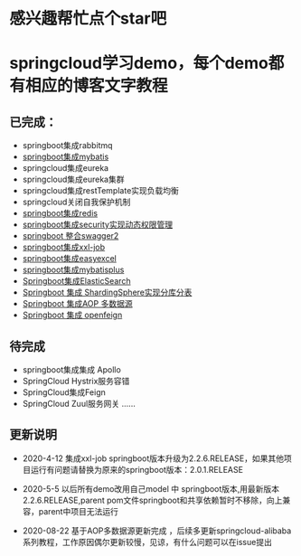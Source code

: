 # 感兴趣帮忙点个star吧
# springcloud学习demo，每个demo都有相应的博客文字教程
## 已完成：
- springboot集成rabbitmq
- [springboot集成mybatis](https://github.com/weihubeats/springcloud-shopping-parent/tree/master/springcloud-shopping-mybatis)
- springcloud集成eureka
- springcloud集成eureka集群
- springcloud集成restTemplate实现负载均衡
- springcloud关闭自我保护机制
- [springboot集成redis](https://github.com/weihubeats/springcloud-shopping-parent/tree/master/springcloud-shopping-redis)
- [springboot集成security实现动态权限管理](https://github.com/weihubeats/springcloud-shopping-parent/tree/master/springcloud-shopping-security)
- [springboot 整合swagger2](https://github.com/weihubeats/springcloud-shopping-parent/tree/master/springcloud-shopping-swagger)
- [springboot集成xxl-job](https://weihubeats.blog.csdn.net/article/details/105448950)
- [springboot集成easyexcel](https://blog.csdn.net/qq_42651904/article/details/105604318)
- [springboot集成mybatisplus](https://blog.csdn.net/qq_42651904/article/details/105934933)
- [Springboot集成ElasticSearch](https://blog.csdn.net/qq_42651904/article/details/106864470)
- [Springboot 集成  ShardingSphere实现分库分表](https://weihubeats.blog.csdn.net/article/details/107448437)
- [Springboot 集成AOP 多数据源](https://weihubeats.blog.csdn.net/article/details/108164425)
- [Springboot 集成 openfeign]()

## 待完成
- springboot集成集成 Apollo
- SpringCloud Hystrix服务容错
- SpringCloud集成Feign
- SpringCloud Zuul服务网关
......

## 更新说明
- 2020-4-12
集成xxl-job  springboot版本升级为2.2.6.RELEASE，如果其他项目运行有问题请替换为原来的springboot版本：2.0.1.RELEASE

- 2020-5-5 以后所有demo改用自己model 中 springboot版本,用最新版本 2.2.6.RELEASE,parent pom文件springboot和共享依赖暂时不移除，向上兼容，parent中项目无法运行
- 2020-08-22  基于AOP多数据源更新完成 ，后续多更新springcloud-alibaba系列教程，工作原因偶尔更新较慢，见谅，有什么问题可以在issue提出